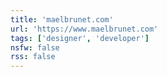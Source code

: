 ```yaml
---
title: 'maelbrunet.com'
url: 'https://www.maelbrunet.com'
tags: ['designer', 'developer']
nsfw: false
rss: false
---
```

